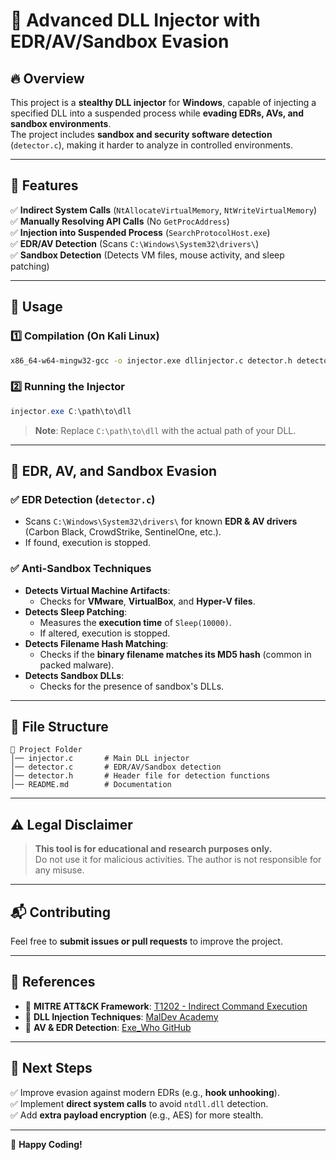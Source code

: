 # 🚀 Advanced DLL Injector with EDR/AV/Sandbox Evasion

## 🔥 Overview
This project is a **stealthy DLL injector** for **Windows**, capable of injecting a specified DLL into a suspended process while **evading EDRs, AVs, and sandbox environments**.  
The project includes **sandbox and security software detection** (`detector.c`), making it harder to analyze in controlled environments.

---

## 📌 **Features**
✅ **Indirect System Calls** (`NtAllocateVirtualMemory`, `NtWriteVirtualMemory`)  
✅ **Manually Resolving API Calls** (No `GetProcAddress`)  
✅ **Injection into Suspended Process** (`SearchProtocolHost.exe`)  
✅ **EDR/AV Detection** (Scans `C:\Windows\System32\drivers\`)  
✅ **Sandbox Detection** (Detects VM files, mouse activity, and sleep patching)

---

## 🚀 **Usage**
### **1️⃣ Compilation (On Kali Linux)**
```bash
x86_64-w64-mingw32-gcc -o injector.exe dllinjector.c detector.h detector.c -Wall -lshlwapi
```

### **2️⃣ Running the Injector**
```powershell
injector.exe C:\path\to\dll
```
> **Note**: Replace `C:\path\to\dll` with the actual path of your DLL.

---

## 🐍 **EDR, AV, and Sandbox Evasion**
### ✅ **EDR Detection (`detector.c`)**
- Scans `C:\Windows\System32\drivers\` for known **EDR & AV drivers** (Carbon Black, CrowdStrike, SentinelOne, etc.).
- If found, execution is stopped.

### ✅ **Anti-Sandbox Techniques**
- **Detects Virtual Machine Artifacts**:
  - Checks for **VMware**, **VirtualBox**, and **Hyper-V files**.
- **Detects Sleep Patching**:
  - Measures the **execution time** of `Sleep(10000)`.
  - If altered, execution is stopped.
- **Detects Filename Hash Matching**:
  - Checks if the **binary filename matches its MD5 hash** (common in packed malware).
- **Detects Sandbox DLLs**:
  - Checks for the presence of sandbox's DLLs.

---

## 📝 **File Structure**
```
📂 Project Folder
│── injector.c       # Main DLL injector
│── detector.c       # EDR/AV/Sandbox detection
│── detector.h       # Header file for detection functions
│── README.md        # Documentation
```

---

## ⚠️ **Legal Disclaimer**
> **This tool is for educational and research purposes only.**  
> Do not use it for malicious activities. The author is not responsible for any misuse.

---

## 📬 **Contributing**
Feel free to **submit issues or pull requests** to improve the project.  

---

## 📜 **References**
- 🔗 **MITRE ATT&CK Framework**: [T1202 - Indirect Command Execution](https://attack.mitre.org/techniques/T1202/)  
- 🔗 **DLL Injection Techniques**: [MalDev Academy](https://www.maldevacademy.com/)  
- 🔗 **AV & EDR Detection**: [Exe_Who GitHub](https://github.com/Nariod/exe_who)

---

## 🎯 **Next Steps**
✅ Improve evasion against modern EDRs (e.g., **hook unhooking**).  
✅ Implement **direct system calls** to avoid `ntdll.dll` detection.  
✅ Add **extra payload encryption** (e.g., AES) for more stealth.

---

🚀 **Happy Coding!**

